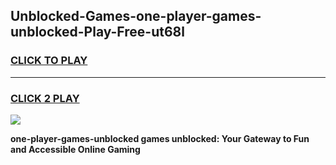 
## Unblocked-Games-one-player-games-unblocked-Play-Free-ut68l
<h3>
<a href="https://premium76.site?title=one-player-games-unblocked&ref=17A">CLICK TO PLAY</a></h3>
<hr>

<h3>
<a href="https://premium76.site?title=one-player-games-unblocked&ref=17A">CLICK 2 PLAY</a>
  
</h3>

<a href="https://premium76.site?title=one-player-games-unblocked&ref=17A"><img src="https://clearcache.store/games.png"></a>


**one-player-games-unblocked games unblocked: Your Gateway to Fun and Accessible Online Gaming**
